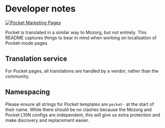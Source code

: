 # Developer notes

[![Pocket Marketing Pages](https://github.com/mozilla-l10n/mozl10n-linter/actions/workflows/pocket.yaml/badge.svg)](https://github.com/mozilla-l10n/mozl10n-linter/actions/workflows/pocket.yaml)

Pocket is translated in a similar way to Mozorg, but not entirely. This README captures things to bear in mind when working on localisation of Pocket-mode pages

## Translation service

For Pocket pages, all translations are handled by a vendor, rather than the community.

## Namespacing

Please ensure all strings for Pocket templates are `pocket-` at the start of their name. While there should be no clashes because the Mozorg and Pocket L10N configs are independent, this will give us extra protection and make discovery and replacement easier.
